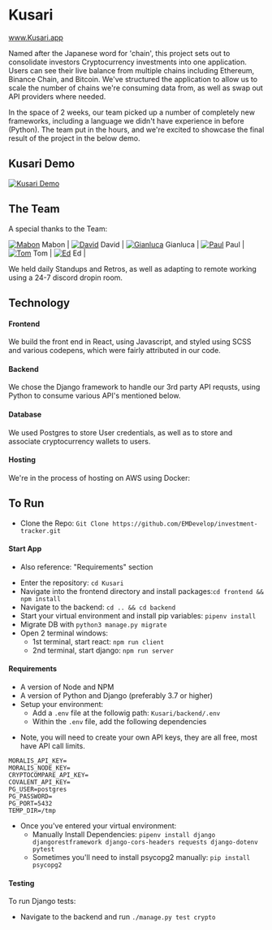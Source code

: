 # Kusari

www.Kusari.app

Named after the Japanese word for 'chain', this project sets out to consolidate investors Cryptocurrency investments into one application. Users can see their live balance from multiple chains including Ethereum, Binance Chain, and Bitcoin. We've structured the application to allow us to scale the number of chains we're consuming data from, as well as swap out API providers where needed.

In the space of 2 weeks, our team picked up a number of completely new frameworks, including a language we didn't have experience in before (Python). The team put in the hours, and we're excited to showcase the final result of the project in the below demo.

## Kusari Demo

[![Kusari Demo](https://img.youtube.com/vi/pigj0cxPyOQ/0.jpg)](https://www.youtube.com/embed/pigj0cxPyOQ?start=1)

## The Team

A special thanks to the Team:

[![Mabon](https://img.icons8.com/nolan/25/github.png)](https://github.com/Maby0) Mabon |
[![David](https://img.icons8.com/nolan/25/github.png)](https://github.com/mandyvuong) David |
[![Gianluca](https://img.icons8.com/nolan/25/github.png)](https://github.com/GianlucaAnsaldi) Gianluca |
[![Paul](https://img.icons8.com/nolan/25/github.png)](https://github.com/Paul72187) Paul |
[![Tom](https://img.icons8.com/nolan/25/github.png)](https://github.com/tomal02) Tom |
[![Ed](https://img.icons8.com/nolan/25/github.png)](https://github.com/EMDevelop) Ed |

We held daily Standups and Retros, as well as adapting to remote working using a 24-7 discord dropin room.

## Technology

#### Frontend

We build the front end in React, using Javascript, and styled using SCSS and various codepens, which were fairly attributed in our code.

#### Backend

We chose the Django framework to handle our 3rd party API requsts, using Python to consume various API's mentioned below.

#### Database

We used Postgres to store User credentials, as well as to store and associate cryptocurrency wallets to users.

#### Hosting

We're in the process of hosting on AWS using Docker:

## To Run

- Clone the Repo: `Git Clone https://github.com/EMDevelop/investment-tracker.git`

#### Start App

- Also reference: "Requirements" section

* Enter the repository: `cd Kusari`
* Navigate into the frontend directory and install packages:`cd frontend && npm install`
* Navigate to the backend: `cd .. && cd backend`
* Start your virtual environment and install pip variables: `pipenv install`
* Migrate DB with `python3 manage.py migrate`
* Open 2 terminal windows:
  - 1st terminal, start react: `npm run client`
  - 2nd terminal, start django: `npm run server`

#### Requirements

- A version of Node and NPM
- A version of Python and Django (preferably 3.7 or higher)
- Setup your environment:
  - Add a `.env` file at the followig path: `Kusari/backend/.env`
  - Within the `.env` file, add the following dependencies

* Note, you will need to create your own API keys, they are all free, most have API call limits.

```
MORALIS_API_KEY=
MORALIS_NODE_KEY=
CRYPTOCOMPARE_API_KEY=
COVALENT_API_KEY=
PG_USER=postgres
PG_PASSWORD=
PG_PORT=5432
TEMP_DIR=/tmp
```

- Once you've entered your virtual environment:
  - Manually Install Dependencies: `pipenv install django djangorestframework django-cors-headers requests django-dotenv pytest`
  - Sometimes you'll need to install psycopg2 manually: `pip install psycopg2`

#### Testing

To run Django tests:

- Navigate to the backend and run `./manage.py test crypto`
